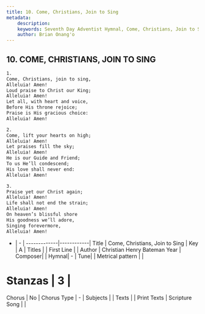 ```yaml
---
title: 10. Come, Christians, Join to Sing
metadata:
    description: 
    keywords: Seventh Day Adventist Hymnal, Come, Christians, Join to Sing, , 
    author: Brian Onang'o
---
```



## 10. COME, CHRISTIANS, JOIN TO SING

```txt
1.
Come, Christians, join to sing,
Alleluia! Amen!
Loud praise to Christ our King;
Alleluia! Amen!
Let all, with heart and voice,
Before His throne rejoice;
Praise is His gracious choice:
Alleluia! Amen!

2.
Come, lift your hearts on high;
Alleluia! Amen!
Let praises fill the sky;
Alleluia! Amen!
He is our Guide and Friend;
To us He’ll condescend;
His love shall never end:
Alleluia! Amen!

3.
Praise yet our Christ again;
Alleluia! Amen!
Life shall not end the strain;
Alleluia! Amen!
On heaven’s blissful shore
His goodness we’ll adore,
Singing forevermore,
Alleluia! Amen!
```

- |   -  |
-------------|------------|
Title | Come, Christians, Join to Sing |
Key | A |
Titles |  |
First Line |  |
Author | Christian Henry Bateman
Year | 
Composer|  |
Hymnal|  - |
Tune|  |
Metrical pattern | |
# Stanzas | 3 |
Chorus | No |
Chorus Type | - |
Subjects |  |
Texts |  |
Print Texts | 
Scripture Song |  |
  
